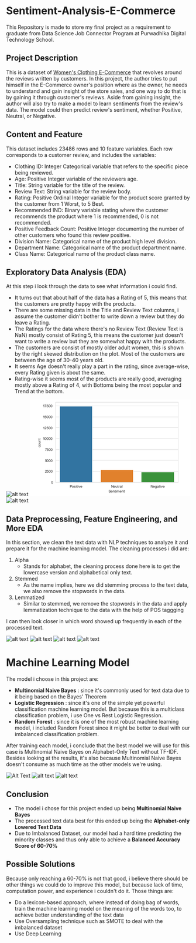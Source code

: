 # Sentiment-Analysis-E-Commerce
This Repository is made to store my final project as a requirement to graduate from Data Science Job Connector Program at Purwadhika Digital Technology School.

## Project Description
This is a dataset of [Women's Clothing E-Commerce](https://www.kaggle.com/nicapotato/womens-ecommerce-clothing-reviews) that revolves around the reviews written by customers. In this project, the author tries to put himself in the E-Commerce owner's position where as the owner, he needs to understand and gain insight of the store sales, and one way to do that is by gaining it through customer's reviews. Aside from gaining insight, the author will also try to make a model to learn sentiments from the review's data. The model could then predict review's sentiment, whether Positive, Neutral, or Negative.

## Content and Feature
This dataset includes 23486 rows and 10 feature variables. Each row corresponds to a customer review, and includes the variables:

- Clothing ID: Integer Categorical variable that refers to the specific piece being reviewed.
- Age: Positive Integer variable of the reviewers age.
- Title: String variable for the title of the review.
- Review Text: String variable for the review body.
- Rating: Positive Ordinal Integer variable for the product score granted by the customer from 1 Worst, to 5 Best.
- Recommended IND: Binary variable stating where the customer recommends the product where 1 is recommended, 0 is not recommended.
- Positive Feedback Count: Positive Integer documenting the number of other customers who found this review positive.
- Division Name: Categorical name of the product high level division.
- Department Name: Categorical name of the product department name.
- Class Name: Categorical name of the product class name.

## Exploratory Data Analysis (EDA)

At this step i look through the data to see what information i could find.

- It turns out that about half of the data has a Rating of 5, this means that the customers are pretty happy with the products.
- There are some missing data in the Title and Review Text columns, i assume the customer didn't bother to write down a review but they do leave a Rating.
- The Ratings for the data where there's no Review Text (Review Text is NaN) mostly consist of Rating 5, this means the customer just doesn't want to write a review but they are somewhat happy with the products.
- The customers are consist of mostly older adult women, this is shown by the right skewed distribution on the plot. Most of the customers are between the age of 30-40 years old.
- It seems Age doesn't really play a part in the rating, since average-wise, every Rating given is about the same.
- Rating-wise it seems most of the products are really good, averaging mostly above a Rating of 4, with Bottoms being the most popular and Trend at the bottom.

![alt text](https://github.com/theis19/Sentiment-Analysis-E-Commerce/tree/master/images/age_dist.PNG "Age Distribution")
![alt text](https://github.com/theis19/Sentiment-Analysis-E-Commerce/blob/master/images/sentiment_count.PNG "Sentiment Count")
![alt text](https://github.com/theis19/Sentiment-Analysis-E-Commerce/blob/master/sentiment_percentage.PNG "Sentiment Percentage")

## Data Preprocessing, Feature Engineering, and More EDA

In this section, we clean the text data with NLP techniques to analyze it and prepare it for the machine learning model.
The cleaning processes i did are:

1. Alpha
   - Stands for alphabet, the cleaning process done here is to get the lowercase version and alphabetical only text.
2. Stemmed
   - As the name implies, here we did stemming process to the text data, we also remove the stopwords in the data.
3. Lemmatized
   - Similar to stemmed, we remove the stopwords in the data and apply lemmatization technique to the data with the help of POS taggging

I can then look closer in which word showed up frequently in each of the processed text.

![alt text](https://github.com/theis19/Sentiment-Analysis-E-Commerce/blob/master/processed_text.PNG "Processed Text")
![alt text](https://github.com/theis19/Sentiment-Analysis-E-Commerce/blob/master/common_word_ex.PNG "Most Common Word Example")
![alt text](https://github.com/theis19/Sentiment-Analysis-E-Commerce/blob/master/common_word_ex2.PNG "Most Common Word Example (Word Cloud)")
![alt text](https://github.com/theis19/Sentiment-Analysis-E-Commerce/blob/master/common_bigram_ex.PNG "Most Common Bigram Example")

# Machine Learning Model

The model i choose in this project are:

- **Multinomial Naive Bayes** : since it's commonly used for text data due to it being based on the Bayes' Theorem
- **Logistic Regression** : since it's one of the simple yet powerful classification machine learning model. But because this is a multiclass classification problem, i use One vs Rest Logistic Regression.
- **Random Forest** : since it is one of the most robust machine learning model, i included Random Forest since it might be better to deal with our imbalanced classification problem.

After training each model, i  conclude that the best model we will use for this case is Multinomial Naive Bayes on Alphabet-Only Text without TF-IDF. Besides looking at the results, it's also because Multinomial Naive Bayes doesn't consume as much time as the other models we're using.

![Alt Text](https://github.com/theis19/Sentiment-Analysis-E-Commerce/blob/master/conf_title.PNG "Confusion Matrix Title")
![alt text](https://github.com/theis19/Sentiment-Analysis-E-Commerce/blob/master/conf_review.PNG "Confusion Matrix Review")
![alt text](https://github.com/theis19/Sentiment-Analysis-E-Commerce/blob/master/conf_comb.PNG "Confusion Matrix Combination")

## Conclusion

- The model i chose for this project ended up being **Multinomial Naive Bayes**
- The processed text data best for this ended up being the **Alphabet-only Lowered Text Data**
- Due to Imbalanced Dataset, our model had a hard time predicting the minority classes and thus only able to achieve a **Balanced Accuracy Score of 60-70%**

## Possible Solutions

Because only reaching a 60-70% is not that good, i believe there should be other things we could do to improve this model, but because lack of time, computation power, and experience i couldn't do it. Those things are:

- Do a lexicon-based approach, where instead of doing bag of words, train the machine learning model on the meaning of the words too, to achieve better understanding of the text data
- Use Oversampling technique such as SMOTE to deal with the imbalanced dataset
- Use Deep Learning
